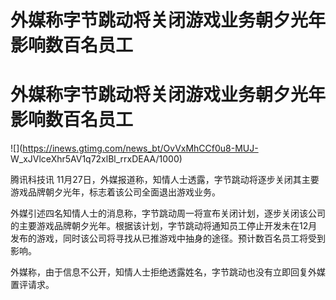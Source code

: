 # 外媒称字节跳动将关闭游戏业务朝夕光年 影响数百名员工

# 外媒称字节跳动将关闭游戏业务朝夕光年 影响数百名员工

![](https://inews.gtimg.com/news_bt/OvVxMhCCf0u8-MUJ-
W_xJVlceXhr5AV1q72xlBl_rrxDEAA/1000)

腾讯科技讯 11月27日，外媒报道称，知情人士透露，字节跳动将逐步关闭其主要游戏品牌朝夕光年，标志着该公司全面退出游戏业务。

外媒引述四名知情人士的消息称，字节跳动周一将宣布关闭计划，逐步关闭该公司的主要游戏品牌朝夕光年。根据该计划，字节跳动将通知员工停止开发未在12月发布的游戏，同时该公司将寻找从已推游戏中抽身的途径。预计数百名员工将受到影响。

外媒称，由于信息不公开，知情人士拒绝透露姓名，字节跳动也没有立即回复外媒置评请求。

